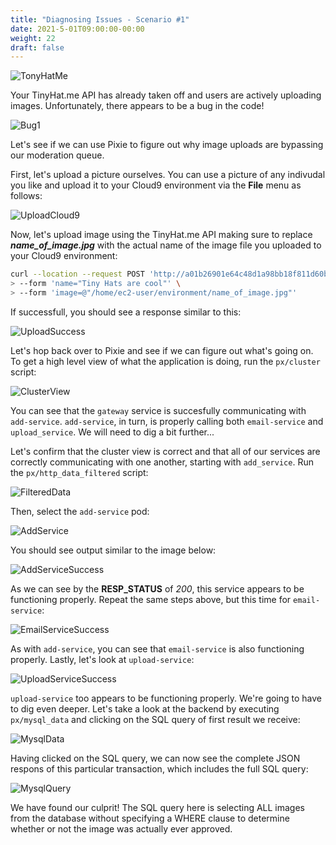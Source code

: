 ```yaml
---
title: "Diagnosing Issues - Scenario #1"
date: 2021-5-01T09:00:00-00:00
weight: 22
draft: false
---
```


![TonyHatMe](/images/pixie/tinyhat.png)

Your TinyHat.me API has already taken off and users are actively uploading images.  Unfortunately, there appears to be a bug in the code!

![Bug1](/images/pixie/bug_1.png)

Let's see if we can use Pixie to figure out why image uploads are bypassing our moderation queue.

First, let's upload a picture ourselves.  You can use a picture of any indivudal you like and upload it to your Cloud9 environment via the **File** menu as follows:

![UploadCloud9](/images/pixie/upload_cloud9.png)

Now, let's upload image using the TinyHat.me API making sure to replace ***name_of_image.jpg*** with the actual name of the image file you uploaded to your Cloud9 environment:

```bash
curl --location --request POST 'http://a01b26901e64c48d1a98bb18f811d60b-1730600791.us-west-2.elb.amazonaws.com/add' \
> --form 'name="Tiny Hats are cool"' \
> --form 'image=@"/home/ec2-user/environment/name_of_image.jpg"'
```

If successfull, you should see a response similar to this:

![UploadSuccess](/images/pixie/upload_success.png)

Let's hop back over to Pixie and see if we can figure out what's going on.  To get a high level view of what the application is doing, run the `px/cluster` script:

![ClusterView](/images/pixie/tinyhats_cluster.png)

You can see that the `gateway` service is succesfully communicating with `add-service`.  `add-service`, in turn, is  properly calling both `email-service` and `upload_service`. We will need to dig a bit further...

Let's confirm that the cluster view is correct and that all of our services are correctly communicating with one another, starting with `add_service`. Run the `px/http_data_filtered` script:

![FilteredData](/images/pixie/http_data.png)

Then, select the `add-service` pod:

![AddService](/images/pixie/add-service.png)

You should see output similar to the image below:

![AddServiceSuccess](/images/pixie/add-service-success.png)

As we can see by the **RESP_STATUS** of *200*, this service appears to be functioning properly. Repeat the same steps above, but this time for `email-service`:

![EmailServiceSuccess](/images/pixie/email-service-success.png)

As with `add-service`, you can see that `email-service` is also functioning properly.  Lastly, let's look at `upload-service`:

![UploadServiceSuccess](/images/pixie/upload-service-success.png)

`upload-service` too appears to be functioning properly.  We're going to have to dig even deeper.  Let's take a look at the backend by executing `px/mysql_data` and clicking on the SQL query of first result we receive:

![MysqlData](/images/pixie/mysql_data.png)

Having clicked on the SQL query, we can now see the complete JSON respons of this particular transaction, which includes the full SQL query:

![MysqlQuery](/images/pixie/sql_query.png)

We have found our culprit!  The SQL query here is selecting ALL images from the database without specifying a WHERE clause to determine whether or not the image was actually ever approved.
